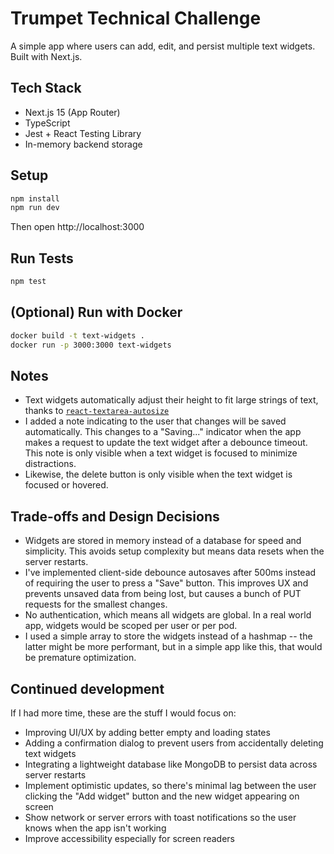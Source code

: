 # Trumpet Technical Challenge

A simple app where users can add, edit, and persist multiple text widgets. Built with Next.js.

## Tech Stack

- Next.js 15 (App Router)
- TypeScript
- Jest + React Testing Library
- In-memory backend storage

## Setup

```bash
npm install
npm run dev
```

Then open http://localhost:3000

## Run Tests

```bash
npm test
```

## (Optional) Run with Docker

```bash
docker build -t text-widgets .
docker run -p 3000:3000 text-widgets
```

## Notes

- Text widgets automatically adjust their height to fit large strings of text, thanks to [`react-textarea-autosize`](https://www.npmjs.com/package/react-textarea-autosize)
- I added a note indicating to the user that changes will be saved automatically. This changes to a "Saving..." indicator when the app makes a request to update the text widget after a debounce timeout. This note is only visible when a text widget is focused to minimize distractions.
- Likewise, the delete button is only visible when the text widget is focused or hovered.

## Trade-offs and Design Decisions

- Widgets are stored in memory instead of a database for speed and simplicity. This avoids setup complexity but means data resets when the server restarts.
- I've implemented client-side debounce autosaves after 500ms instead of requiring the user to press a "Save" button. This improves UX and prevents unsaved data from being lost, but causes a bunch of PUT requests for the smallest changes.
- No authentication, which means all widgets are global. In a real world app, widgets would be scoped per user or per pod.
- I used a simple array to store the widgets instead of a hashmap -- the latter might be more performant, but in a simple app like this, that would be premature optimization.

## Continued development

If I had more time, these are the stuff I would focus on:

- Improving UI/UX by adding better empty and loading states
- Adding a confirmation dialog to prevent users from accidentally deleting text widgets
- Integrating a lightweight database like MongoDB to persist data across server restarts
- Implement optimistic updates, so there's minimal lag between the user clicking the "Add widget" button and the new widget appearing on screen
- Show network or server errors with toast notifications so the user knows when the app isn't working
- Improve accessibility especially for screen readers
